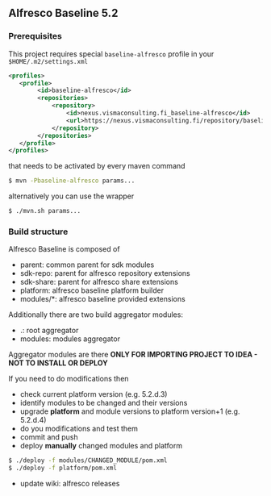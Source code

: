 ## Alfresco Baseline 5.2

### Prerequisites

This project requires special `baseline-alfresco` profile in your `$HOME/.m2/settings.xml`

```xml
<profiles>
   <profile>
        <id>baseline-alfresco</id>
        <repositories>
            <repository>
                <id>nexus.vismaconsulting.fi_baseline-alfresco</id>
                <url>https://nexus.vismaconsulting.fi/repository/baseline-alfresco</url>
            </repository>
        </repositories>
   </profile>
</profiles>
```
that needs to be activated by every maven command

```bash
$ mvn -Pbaseline-alfresco params...
```

alternatively you can use the wrapper

```bash
$ ./mvn.sh params...
```

### Build structure

Alfresco Baseline is composed of 

- parent: common parent for sdk modules
- sdk-repo: parent for alfresco repository extensions
- sdk-share: parent for alfresco share extensions
- platform: alfresco baseline platform builder
- modules/*: alfresco baseline provided extensions

Additionally there are two build aggregator modules:

- .: root aggregator
- modules: modules aggregator

Aggregator modules are there **ONLY FOR IMPORTING PROJECT TO IDEA - NOT TO INSTALL OR DEPLOY**

If you need to do modifications then

- check current platform version (e.g. 5.2.d.3)
- identify modules to be changed and their versions
- upgrade **platform** and module versions to platform version+1 (e.g. 5.2.d.4)
- do you modifications and test them
- commit and push
- deploy **manually** changed modules and platform 
```bash
$ ./deploy -f modules/CHANGED_MODULE/pom.xml
$ ./deploy -f platform/pom.xml
```

- update wiki: alfresco releases

